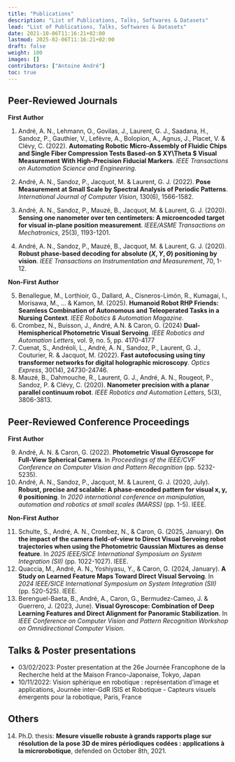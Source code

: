 ```yaml
---
title: "Publications"
description: "List of Publications, Talks, Softwares & Datasets"
lead: "List of Publications, Talks, Softwares & Datasets"
date: 2021-10-06T11:16:21+02:00
lastmod: 2025-02-06T11:16:21+02:00
draft: false
weight: 100
images: []
contributors: ["Antoine André"]
toc: true
---
```


## Peer-Reviewed Journals

**First Author**

1. André, A. N., Lehmann, O., Govilas, J., Laurent, G. J., Saadana, H., Sandoz, P., Gauthier, V., Lefèvre, A., Bolopion, A., Agnus, J., Placet, V. & Clévy, C. (2022). **Automating Robotic Micro-Assembly of Fluidic Chips and Single Fiber Compression Tests Based-on $ XY\Theta $ Visual Measurement With High-Precision Fiducial Markers**. _IEEE Transactions on Automation Science and Engineering_.

2. André, A. N., Sandoz, P., Jacquot, M. & Laurent, G. J. (2022). **Pose Measurement at Small Scale by Spectral Analysis of Periodic Patterns**. _International Journal of Computer Vision_, 130(6), 1566-1582.
3. André, A. N., Sandoz, P., Mauzé, B., Jacquot, M. & Laurent, G. J. (2020). **Sensing one nanometer over ten centimeters: A microencoded target for visual in-plane position measurement**. _IEEE/ASME Transactions on Mechatronics_, 25(3), 1193-1201.
4. André, A. N., Sandoz, P., Mauzé, B., Jacquot, M. & Laurent, G. J. (2020). **Robust phase-based decoding for absolute $(X,Y,\Theta)$ positioning by vision**. _IEEE Transactions on Instrumentation and Measurement_, 70, 1-12.

**Non-First Author**

5. Benallegue, M., Lorthioir, G., Dallard, A., Cisneros-Limón, R., Kumagai, I., Morisawa, M., ... & Kamon, M. (2025). **Humanoid Robot RHP Friends: Seamless Combination of Autonomous and Teleoperated Tasks in a Nursing Context**. _IEEE Robotics & Automation Magazine_.
6. Crombez, N., Buisson, J., André, A.N. & Caron, G. (2024) **Dual-Hemispherical Photometric Visual Servoing**. _IEEE Robotics and Automation Letters_, vol. 9, no. 5, pp. 4170-4177
7. Cuenat, S., Andréoli, L., André, A. N., Sandoz, P., Laurent, G. J., Couturier, R. & Jacquot, M. (2022). **Fast autofocusing using tiny transformer networks for digital holographic microscopy**. _Optics Express_, 30(14), 24730-24746.
8. Mauzé, B., Dahmouche, R., Laurent, G. J., André, A. N., Rougeot, P., Sandoz, P. & Clévy, C. (2020). **Nanometer precision with a planar parallel continuum robot**. _IEEE Robotics and Automation Letters_, 5(3), 3806-3813.

## Peer-Reviewed Conference Proceedings

**First Author**

9. André, A. N. & Caron, G. (2022). **Photometric Visual Gyroscope for Full-View Spherical Camera**. In _Proceedings of the IEEE/CVF Conference on Computer Vision and Pattern Recognition_ (pp. 5232-5235).
10. André, A. N., Sandoz, P., Jacquot, M. & Laurent, G. J. (2020, July). **Robust, precise and scalable: A phase-encoded pattern for visual x, y, θ positioning**. In _2020 international conference on manipulation, automation and robotics at small scales (MARSS)_ (pp. 1-5). IEEE.

**Non-First Author**

11. Schulte, S., André, A. N., Crombez, N., & Caron, G. (2025, January). **On the impact of the camera field-of-view to Direct Visual Servoing robot trajectories when using the Photometric Gaussian Mixtures as dense feature**. In _2025 IEEE/SICE International Symposium on System Integration (SII)_ (pp. 1022-1027). IEEE.
12. Quaccia, M., André, A. N., Yoshiyasu, Y., & Caron, G. (2024, January). **A Study on Learned Feature Maps Toward Direct Visual Servoing**. In _2024 IEEE/SICE International Symposium on System Integration (SII)_ (pp. 520-525). IEEE.
13. Berenguel-Baeta, B., André, A., Caron, G., Bermudez-Cameo, J. & Guerrero, J. (2023, June). **Visual Gyroscope: Combination of Deep Learning Features and Direct Alignment for Panoramic Stabilization**. In _IEEE Conference on Computer Vision and Pattern Recognition Workshop on Omnidirectional Computer Vision_.

## Talks & Poster presentations

- 03/02/2023: Poster presentation at the 26e Journée Francophone de la Recherche held at the Maison Franco-Japonaise, Tokyo, Japan
- 10/11/2022: Vision sphérique en robotique : représentation d'image et applications, Journée inter-GdR ISIS et Robotique - Capteurs visuels émergents pour la robotique, Paris, France

## Others

14. Ph.D. thesis: **Mesure visuelle robuste à grands rapports plage sur résolution de la pose 3D de mires périodiques codées : applications à la microrobotique**, defended on October 8th, 2021.
